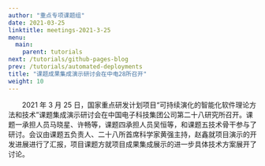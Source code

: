 ```yaml
---
author: "重点专项课题组"
date: 2021-03-25
linktitle: meetings-2021-3-25
menu:
  main:
    parent: tutorials
next: /tutorials/github-pages-blog
prev: /tutorials/automated-deployments
title: "课题成果集成演示研讨会在中电28所召开"
weight: 10
---
```


&#8194;&#8194;&#8194;&#8194;2021 年 3 月 25 日，国家重点研发计划项目“可持续演化的智能化软件理论方法和技术”课题集成演示研讨会在中国电子科技集团公司第二十八研究所召开。课题一承担人员马晓星、许畅等，课题四承担人员吴恒等，和课题五技术骨干参与了研讨。会议由课题五负责人、二十八所首席科学家黄强主持，赵鑫就项目演示的开发进展进行了汇报，项目课题方就项目成果集成展示的进一步具体技术方案展开了讨论。

